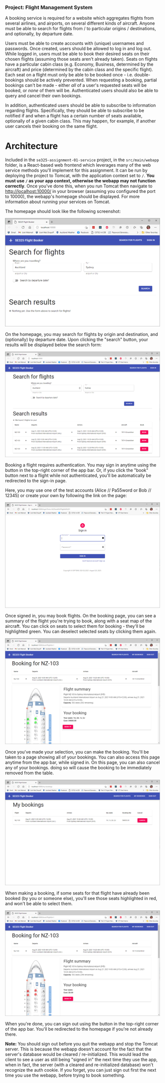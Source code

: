 ### Project: Flight Management System

A booking service is required for a website which aggregates flights from several airlines, and airports, on several different kinds of aircraft. Anyone must be able to search for flights from / to particular origins / destinations, and optionally, by departure date.

Users must be able to create accounts with (unique) usernames and passwords. Once created, users should be allowed to log in and log out. While logged in, users must be able to book their desired seats on their chosen flights (assuming those seats aren't already taken). Seats on flights have a particular cabin class (e.g. Economy, Business, determined by the aircraft) and price (determined by the cabin class and the specific flight). Each seat on a flight must only be able to be booked once - i.e. double-bookings should be actively prevented. When requesting a booking, partial bookings can't be made - either *all* of a user's requested seats will be booked, or *none* of them will be. Authenticated users should also be able to query and cancel their own bookings.

In addition, authenticated users should be able to subscribe to information regarding flights. Specifically, they should be able to subscribe to be notified if and when a flight has a certain number of seats available, optionally of a given cabin class. This may happen, for example, if another user cancels their booking on the same flight.

# Architecture

Included in the `se325-assignment-01-service` project, in the `src/main/webapp` folder, is a React-based web frontend which leverages many of the web service methods you'll implement for this assignment. It can be run by deploying the project to Tomcat, with the application context set to `/`. **You must use `/` as your app context, otherwise the webapp may not function correctly**. Once you've done this, when you run Tomcat then navigate to <http://localhost:10000/> in your browser (assuming you configured the port to 10000), the webapp's homepage should be displayed. For more information about running your services on Tomcat.

The homepage should look like the following screenshot:

![](./spec/webapp-homepage.PNG)

On the homepage, you may search for flights by origin and destination, and (optionally) by departure date. Upon clicking the "search" button, your results will be displayed below the search form:

![](./spec/webapp-flight-search.PNG)

Booking a flight requires authentication. You may sign in anytime using the button in the top-right corner of the app bar. Or, if you click the "book" button next to a flight while not authenticated, you'll be automatically be redirected to the sign-in page.

Here, you may use one of the test accounts (Alice // Pa55word or Bob // 12345) or create your own by following the link on the page:

![](./spec/webapp-sign-in.PNG)

Once signed in, you may book flights. On the booking page, you can see a summary of the flight you're trying to book, along with a seat map of the aircraft. You can click on seats to select them for booking - they'll be highlighted green. You can deselect selected seats by clicking them again.

![](./spec/webapp-booking.PNG)

Once you've made your selection, you can make the booking. You'll be taken to a page showing all of your bookings. You can also access this page anytime from the app bar, while signed in. On this page, you can also cancel any of your bookings. doing so will cause the booking to be immediately removed from the table.

![](./spec/webapp-my-bookings.PNG)

When making a booking, if some seats for that flight have already been booked (by you or someone else), you'll see those seats highlighted in red, and won't be able to select them.

![](./spec/webapp-already-booked.PNG)

When you're done, you can sign out using the button in the top-right corner of the app bar. You'll be redirected to the homepage if you're not already there.

**Note:** You should sign out before you quit the webapp and stop the Tomcat server. This is because the webapp doesn't account for the fact that the server's database would be cleared / re-initialized. This would lead the client to see a user as still being "signed in" the next time they use the app, when in fact, the server (with a cleared and re-initialized database) won't recognize the auth cookie. If you forget, you can just sign out first the next time you use the webapp, before trying to book something.

